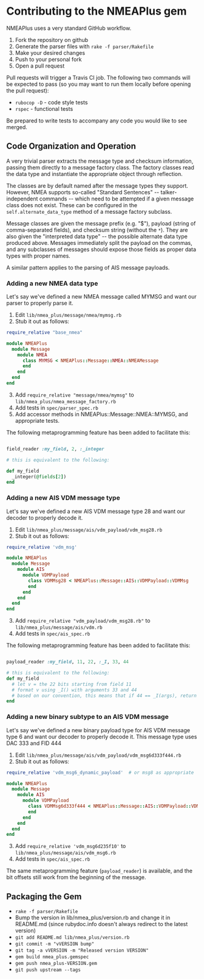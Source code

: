 # Contributing to the NMEAPlus gem

NMEAPlus uses a very standard GitHub workflow.

1. Fork the repository on github
2. Generate the parser files with `rake -f parser/Rakefile`
3. Make your desired changes
4. Push to your personal fork
5. Open a pull request

Pull requests will trigger a Travis CI job.  The following two commands will be expected to pass (so you may want to run them locally before opening the pull request):

 * `rubocop -D` - code style tests
 * `rspec` - functional tests

Be prepared to write tests to accompany any code you would like to see merged.


## Code Organization and Operation

A very trivial parser extracts the message type and checksum information, passing them directly to a message factory class.  The factory classes read the data type and instantiate the appropriate object through reflection.

The classes are by default named after the message types they support.  However, NMEA supports so-called "Standard Sentences" -- talker-independent commands -- which need to be attempted if a given message class does not exist.  These can be configured in the `self.alternate_data_type` method of a message factory subclass.

Message classes are given the message prefix (e.g. "$"), payload (string of comma-separated fields), and checksum string (without the `*`).  They are also given the "interpreted data type" -- the possible alternate data type produced above.  Messages immediately split the payload on the commas, and any subclasses of messages should expose those fields as proper data types with proper names.

A similar pattern applies to the parsing of AIS message payloads.


### Adding a new NMEA data type

Let's say we've defined a new NMEA message called MYMSG and want our parser to properly parse it.

1. Edit `lib/nmea_plus/message/nmea/mymsg.rb`
2. Stub it out as follows:

```ruby
require_relative "base_nmea"

module NMEAPlus
  module Message
    module NMEA
      class MYMSG < NMEAPlus::Message::NMEA::NMEAMessage
      end
    end
  end
end
```

3. Add `require_relative "message/nmea/mymsg"` to `lib/nmea_plus/nmea_message_factory.rb`
4. Add tests in `spec/parser_spec.rb`
5. Add accessor methods in NMEAPlus::Message::NMEA::MYMSG, and appropriate tests.

The following metaprogramming feature has been added to facilitate this:

```ruby

field_reader :my_field, 2, :_integer

# this is equivalent to the following:

def my_field
  _integer(@fields[2])
end
```

### Adding a new AIS VDM message type

Let's say we've defined a new AIS VDM message type 28 and want our decoder to properly decode it.

1. Edit `lib/nmea_plus/message/ais/vdm_payload/vdm_msg28.rb`
2. Stub it out as follows:

```ruby
require_relative 'vdm_msg'

module NMEAPlus
  module Message
    module AIS
      module VDMPayload
        class VDMMsg28 < NMEAPlus::Message::AIS::VDMPayload::VDMMsg
        end
      end
    end
  end
end
```

3. Add `require_relative "vdm_payload/vdm_msg28.rb"` to `lib/nmea_plus/message/ais/vdm.rb`
4. Add tests in `spec/ais_spec.rb`

The following metaprogramming feature has been added to facilitate this:

```ruby

payload_reader :my_field, 11, 22, :_I, 33, 44

# this is equivalent to the following:
def my_field
  # let v = the 22 bits starting from field 11
  # format v using _I() with arguments 33 and 44
  # based on our convention, this means that if 44 == _I(args), return nil
end
```


### Adding a new binary subtype to an AIS VDM message

Let's say we've defined a new binary payload type for AIS VDM message type 6 and want our decoder to properly decode it.
This message type uses DAC 333 and FID 444

1. Edit `lib/nmea_plus/message/ais/vdm_payload/vdm_msg6d333f444.rb`
2. Stub it out as follows:

```ruby
require_relative 'vdm_msg6_dynamic_payload'  # or msg8 as appropriate

module NMEAPlus
  module Message
    module AIS
      module VDMPayload
        class VDMMsg6d333f444 < NMEAPlus::Message::AIS::VDMPayload::VDMMsg6DynamicPayload
        end
      end
    end
  end
end
```

3. Add `require_relative 'vdm_msg6d235f10'` to `lib/nmea_plus/message/ais/vdm_msg6.rb`
4. Add tests in `spec/ais_spec.rb`

The same metaprogramming feature (`payload_reader`) is available, and the bit offsets still work from the beginning of the message.


## Packaging the Gem

* `rake -f parser/Rakefile`
* Bump the version in lib/nmea_plus/version.rb and change it in README.md (since rubydoc.info doesn't always redirect to the latest version)
* `git add README.md lib/nmea_plus/version.rb`
* `git commit -m "vVERSION bump"`
* `git tag -a vVERSION -m "Released version VERSION"`
* `gem build nmea_plus.gemspec`
* `gem push nmea_plus-VERSION.gem`
* `git push upstream --tags`
